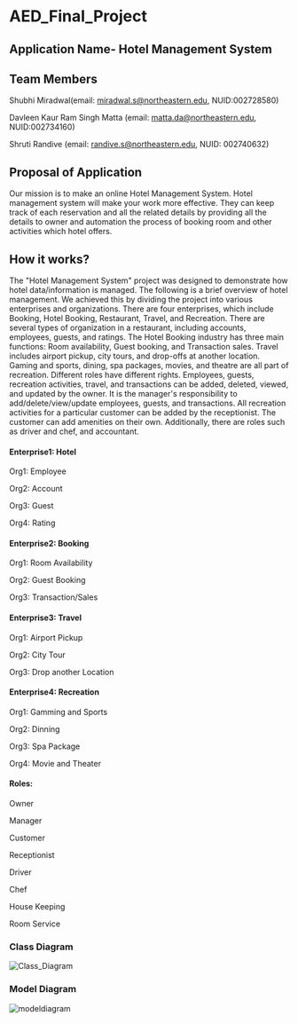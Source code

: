 # AED_Final_Project

## Application Name-  Hotel Management System

## Team Members

Shubhi Miradwal(email: miradwal.s@northeastern.edu, NUID:002728580)

Davleen Kaur Ram Singh Matta (email: matta.da@northeastern.edu, NUID:002734160)

Shruti Randive (email: randive.s@northeastern.edu, NUID: 002740632)


## Proposal of Application
Our mission is to make an online Hotel Management System. Hotel management system will make your work more effective. They can keep track of each reservation and all the related details by providing all the details to owner and automation the process of booking room and other activities which hotel offers.


## How it works? 

The "Hotel Management System" project was designed to demonstrate how hotel data/information is managed. The following is a brief overview of hotel management. We achieved this by dividing the project into various enterprises and organizations. There are four enterprises, which include Booking, Hotel Booking, Restaurant, Travel, and Recreation. There are several types of organization in a restaurant, including accounts, employees, guests, and ratings. The Hotel Booking industry has three main functions: Room availability, Guest booking, and Transaction sales. Travel includes airport pickup, city tours, and drop-offs at another location. Gaming and sports, dining, spa packages, movies, and theatre are all part of recreation. Different roles have different rights. Employees, guests, recreation activities, travel, and transactions can be added, deleted, viewed, and updated by the owner. It is the manager's responsibility to add/delete/view/update employees, guests, and transactions. All recreation activities for a particular customer can be added by the receptionist. The customer can add amenities on their own. Additionally, there are roles such as driver and chef, and accountant.
#### Enterprise1: Hotel
 
Org1: Employee

Org2: Account

Org3: Guest

Org4: Rating

#### Enterprise2: Booking

Org1: Room Availability

Org2: Guest Booking

Org3: Transaction/Sales

#### Enterprise3: Travel

Org1: Airport Pickup

Org2: City Tour

Org3: Drop another Location

#### Enterprise4:  Recreation

Org1: Gamming and Sports 

Org2: Dinning

Org3:  Spa Package

Org4: Movie and Theater

#### Roles: 

Owner

Manager

Customer

Receptionist

Driver

Chef

House Keeping

Room Service

### Class Diagram

![Class_Diagram](https://user-images.githubusercontent.com/114192364/206959676-3f91c6ad-0529-4967-9be2-a04ac2211672.png)

### Model Diagram 

![modeldiagram](https://user-images.githubusercontent.com/114192364/206959688-d2b2fe8a-36b0-4a87-8706-65ec6467328c.png)
